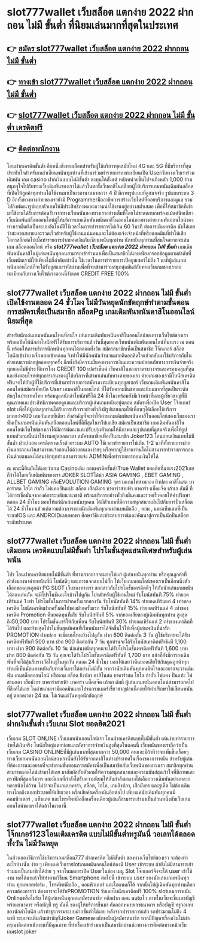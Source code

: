 # slot777wallet เว็บสล็อต แตกง่าย 2022 ฝากถอน ไม่มี ขั้นต่ำ  ที่นิยมเล่นมากที่สุดในประเทศ

## 👉 [สมัคร slot777wallet เว็บสล็อต แตกง่าย 2022 ฝากถอน ไม่มี ขั้นต่ำ](https://slot777wallet.com/)
## 👉 [ทางเข้า slot777wallet เว็บสล็อต แตกง่าย 2022 ฝากถอน ไม่มี ขั้นต่ำ](https://slot777wallet.com/)
## 👉 [slot777wallet เว็บสล็อต แตกง่าย 2022 ฝากถอน ไม่มี ขั้นต่ำ เครดิตฟรี](https://slot777wallet.com/)
## 👉 [ติดต่อพนักงาน](https://slot777wallet.com/)


โอนฝากเครดิตขั้นต่ำ  อีกหนึ่งสิ่งทางเลือกสำหรับผู้ใช้บริการยุคสมัยใหม่ 4G และ 5G ที่มีบริการที่สุดประทับใจสำหรับเหล่าเซียนพนันทุกท่านที่เข้ามาร่วมทำรายการลงทะเบียนเปิด Userกับทางเว็บเราร่วมเดิมพัน เกม casino  ฝากเงินแบบไม่มีขั้นต่ำ ลงทุนได้ตั้งแต่ หลักหน่วยขึ้นไปจนถึงหลัก 1,000 ร่วมสนุกจุใจไปกับทางเว็บเดิมพันของเราได้แล้วในตอนี้เว็บคาสิโนสล็อตผู้ให้บริการเกมพนันเดิมพันสล็อตที่เปิดให้ลูกค้าทุกท่านได้ใช้งานมาเป็นเวลานานมากกว่า 4 ปี มีภาพรูปแบบที่ดูสมจจริง รูปแบบระบบ 3 D
อีกทั้งทางทางค่ายของเรายังมี Programmerมืออาชีพการสร้างเว็บไซต์ที่คอยบริการและดูแล  รวมไปถึงพัฒนารูปแบบตัวเกมให้มีประสิทธิภาพและความน่าใช้งานอยู่อย่างสม่ำเสมอ เพื่อที่ให้สมาชิกที่เข้ามาใช้งานได้รับการต้อนรับจากทางเว็บพนันของทางเราอย่างเต็มที่โดยไม่ขาดตกบกพร่องแม้แต่นิดเดียว เว็บเดิมพันสล็อตออนไลน์ผู้ให้บริการเกมเดิมพันพนันคาสิโนออนไลน์ของทางค่ายเกมพันออนไลน์ของทางเรานั้นยังเป็นระบบอัตโนมัติใช้เวลาในการทำรายการไม่เกิน 60 วินาที ต่อการเติมเครดิต นับได้เลยว่าสะดวกสบายและรวดเร็วสำหรับผู้ใช้งานแน่นอนและไม่ต้องแจ้งเจ้าหน้าที่หรือแอดมินที่ทำให้เสียโอกาสอีกต่อไปเมื่อทำรายการฝากยอดเงินกับเซียนพนันทุกท่าน
นักพนันทุกท่านที่สนใจอยากจะเล่นเกม สล็อตออนไลน์ หรือ ***slot777wallet เว็บสล็อต แตกง่าย 2022 ฝากถอน ไม่มี ขั้นต่ำ*** เกมเดิมพันพนันคาสิโนผู้เล่นพนันทุกคนสามารถเข้าร่วมมาเพื่อเป็นสมาชิกได้เลยเพียงกรอกข้อมูลตามลำดับที่เว็บพนันเรามีให้เพียงไม่กี่ลำดับเท่านั้น ใช้เวลาในการทำรายการเปิดยูสเซอร์ไม่ถึง 1 นาทีผู้เล่นเกมพนันออนไลน์ก็จะได้รับยูสและรหัสผ่านเพื่อที่จะเข้ามาร่วมสนุกสุดมันส์กับทางเว็บเกมของเราลงทะเบียนกับทางเว็บไซต์เราตอนนี้รับเลย CREDIT FREE 100%

## slot777wallet เว็บสล็อต แตกง่าย 2022 ฝากถอน ไม่มี ขั้นต่ำ เปิดใช้งานตลอด  24 ชั่วโมง ไม่มีวันหยุดนักขัตฤกษ์ทำตามขั้นตอนการสมัครเพื่อเป็นสมาชิก สล็อตPg เกมเดิมพันพนันคาสิโนออนไลน์นิยมที่สุด

สำหรับนักเล่นเกมพนันคนไหนที่สนใจ เล่นเกมเดิมพันพนันคาสิโนออนไลน์ของทางเว็บไซต์ของเราพร้อมเปิดให้นักล่าโบนัสฟรีได้รับการบริการแล้ววันนี้สุดยอดเว็บพนันเดิมพันออนไลน์ที่มาแรง ณ ตอนนี้ พร้อมให้การบริการนักพนันทุกคนได้ตลอดทั้งวัน สมัครสมาชิกเพื่อเป็นสมาชิก โจ๊กเกอร์ สล็อต โบนัสเข้าง่าย แจ็กพอตเข้าตลอด จึงทำให้มีนักพนันจำนวนมากติดอกติดใจแล้วกลับมาใช้บริการกับในค่ายเกมเราต่ออยู่ตลอดทุกครั้ง อีกทั้งยังมีความมั่นคงทางการเงินและความปลอดภัยทางการเงินจ่ายจริงทุกยอดไม่มีประวัติการโกง CREDIT 100 เปอร์เซ็นต์ เว็บคาสิโนของเราครบวงจรและครอบคลุมที่สุดและยังตอบโจทย์ทุกการเล่นของผู้ใช้บริการที่เข้ามาเล่นกับทางค่ายของเรา
ค่ายเกมของเรามีโบนัสเครดิตฟรีแจกให้กับผู้ที่ใช้บริการที่เข้ามาทำรายการสมัครลงทะเบียนทุกยูสเซอร์ เว็บเกมเดิมพันพนันคาสิโนออนไลน์สมัครเพื่อเปิด User เกมคาสิโนออนไลน์ ที่ได้รับความชื่นชอบและนิยมมากที่สุดเป็นระดับต้นๆในประเทศไทย พร้อมดูแลนักล่าโบนัสฟรีได้ 24 ชั่วโมงพร้อมยังมีเจ้าหน้าที่และผู้เชี่ยวชาญที่มีคุณภาพและประสิทธิภาพคอยดูแลและบริการผู้เล่นเกมพนันอยู่ตลอด สมัครเพื่อเปิด User โจ๊กเกอร์ slot เพื่อให้ผู้เล่นทุกท่านได้รับการบริการอย่างทั่วถึงมีรูปแบบเกมให้เพื่อนๆได้เลือกใช้บริการมากกว่า400 เกมกันเลยทีเดียว
สิ่งสำคัญที่จะทำให้ค่ายเกมเดิมพันพนันคาสิโนออนไลน์ของเว็บของเรานั้นเป็นเกมพนันเดิมพันสล็อตออนไลน์ที่ดีที่สุดในทวีปเอเชีย สมัครเป็นสมาชิก  เกมเดิมพันคาสิโนออนไลน์เว็บไซต์ของเราได้มีการพัฒนาและปรับปรุงตัวเกมให้มีภาพและรูปแบบที่ดูสมจริงเพื่อให้รูปแบบตัวเกมนั้นน่าใช้งานอยู่ตลอดเวลา สมัครสมาชิกเพื่อเป็นสมาชิก Joker123 โอนถอนเงินแบบไม่มีขั้นต่ำ ฝาก/ถอน เครดิตรวดเร็วด้วยระบบ AUTO ใช้เวลาทำรายการไม่เกิน 1-2 นาทีทั้งรายการฝากเงินและถอนเงินสามารถแจ้งถอนได้ด้วยตนเองง่ายๆ หรือหากผู้ใช้งานท่านใดไม่สามารถทำรายการถอนเงินด้วยตนเองได้สมาชิกทุกท่านสามารถแจ้ง ADMINเพื่อทำรายการถอนเงินให้ได้

ณ ขณะนี้ยืนยันได้เลยว่าเกม Casinoเติม ถอนเครดิตขั้นต่ำTrue Wallet ยอดฮิตที่มาแรง2021เลยก็ว่าได้โดยเว็บเดิมพันของเรา JOKER SLOTได้นำ  ASIA GAMING , EBET GAMING , ALLBET GAMING หรือEVOLUTION GAMING จุดรวมเกมไพ่สามกอง  ยิงปลา คาสิโนสด บาคาร่าสด ไฮโล กำถั่ว ไพ่แคง ปั่นแปะ สล็อต เสือมังกร บาคาร่าสายฟ้า บาคาร่า แบ็คแจ๊ค เก้าเก ดัมมี่ ที่ได้การเชื่อมั่นจากองค์กรระบดับนานาชาติ พร้อมบริการอย่างทั่วถึงมั่นคงและรวดเร็วคอยให้คำปรึกษา ตลอด 24 ชั่วโมง มอบให้แก่นักเล่นพนันทุกคน ได้มีตัวเกมที่มีความสนุกสนานมันไปกับการปั่นสล็อต ได้ 24 ชั่วโมง แล้วแต่ความต้องการของนักเดิมพันทุกคนผ่านบนมือถือ , คอม , และแท็บเลตที่เป็นระบบIOS และ ANDROIDแบบพกพา ศึกษาวิธีและประสบการณ์และพัฒนาสู่การเป็นนักปั่นสล็อตระดับประเทศ

## slot777wallet เว็บสล็อต แตกง่าย 2022 ฝากถอน ไม่มี ขั้นต่ำ เติมถอน เครดิตแบบไม่มีขั้นต่ำ โปรโมชั่นสุดแสนพิเศษสำหรับผู้เล่นพนัน

โปร โอนฝากเครดิตแบบไม่มีขั้นต่ำ ที่ทางเราอยากจะมอบให้แก่  ผู้เล่นพนันทุกท่าน หรือคุณลูกค้าที่กำลังมองหาค่ายพนันที่มี โบนัสดีๆ และการแจกแบบไม่กั๊ก ให้เว็บเกมออนไลน์ของเราเป็นอีกหนึ่งตัวเลือกของคุณลูกค้า  PG SLOT เว็บของทางเรา ขอกล่าวกับโปรโมชั่นเครดิตดีๆ ให้กับนักเล่นเกมพนันได้ลองเล่นกัน จะมีโปรโมชั่นอะไรบ้างไปดูกัน
โปรสำหรับผู้ใช้งานใหม่ รับโบนัสทันที 75% ทำยอดเทิร์นแค่ 1 เท่า
โปรโมชั่นในการฝากครั้งแรกของวัน รับโบนัสทันที 14% ทำยอดเทิร์นแค่ 4 เท่าของเครดิต
โบนัสเครดิตฝากครั้งต่อไปของฝากครั้งแรก รับโบนัสทันที 15% ทำยอดเทิร์นแค่ 4 เท่าของเครดิต
 Promotion คืนยอดทุนที่เสีย รับโบนัสทันที 5% จากยอดเสียของผู้เดิมพันทุกท่าน สูงสุดถึง50,000 บาท
โปรโมชั่นแชร์ให้กับเพื่อน รับโบนัสทันที 30% ทำยอดเทิร์นแค่ 2 เท่าของเครดิตที่ได้รับไป
และท้ายสุดโปรโมชั่นสุดพิเศษที่เว็บพนันเราได้จัดขึ้นไว้ให้เพื่อผู้เล่นพนันที่น่ารัก  PROMOTION ฝากบ่อย จะมีแบบไหนบ้างไปดูกัน
ฝาก 600 ติดต่อกัน 3 วัน ผู้ใช้บริการจะได้รับเครดิตฟรีทันที 500 บาท
ฝาก 900 ติดต่อกัน 7 วัน ทุกท่านจะได้รับโบนัสเครดิตฟรีทันที 1,100 บาท
ฝาก 900 ติดต่อกัน 10 วัน นักเล่นพนันทุกคนจะได้รับโปรโมชั่นเครดิตฟรีทันที 1,600 บาท
ฝาก 800 ติดต่อกัน 15 วัน คุณจะได้รับโปรโมชั่นเครดิตฟรีทันที 1,700 บาท
แล้วก็ยังมีการลงเดิมพันที่จะได้ลุ้นรับรางวัลใหญ่ในทุกวัน ตลอด 24 ชั่วโมง บอกได้เลยว่าคืนยอดเสียให้กับคุณลูกค้าทุกท่านที่เป็นนักแทงพนันกับทางเว็บเราได้อย่างไม่มีอั้น หากว่านักเดิมพันทุกคนติดใจและอยากจะวางเดิมพัน เกมสล็อตออนไลน์ หรือเกม สล็อต ยิงปลา คาสิโนสด บาคาร่าสด ไฮโล กำถั่ว ไพ่แคง ปั่นแปะ ไพ่สามกอง เสือมังกร บาคาร่าสายฟ้า บาคาร่า แบ็คแจ๊ค เก้าเก ดัมมี่ ผู้เล่นเกมพนันออนไลน์สามารถกดไปที่ลิ้งค์ได้เลย ในค่ายเกมเรามีแอดมินและโปรแกรมเมอร์เชี่ยวชาญด้านนี้คอยให้คำปรึกษาให้เซียนพนันอยู่ ตลอดเวลา 24 ชม. ไม่เว้นแต่วันหยุดนักขัตฤกษ์

## slot777wallet เว็บสล็อต แตกง่าย 2022 ฝากถอน ไม่มี ขั้นต่ำ ฝากเงินขั้นต่ำ  เว็บเกม Slot ยอดฮิต2021

เว็บเกม SLOT ONLINE เว็บเกมพนันออนไลน์เรา โอนฝากเครดิตแบบไม่มีขั้นต่ำ เล่นง่ายทำรายการง่ายได้เงินจริง โบนัสใหญ่แตกบ่อยและอัตราการจ่ายเงินสูงที่สุดในตอนนี้ เว็บพนันของเราถือว่าเป็น เว็บเกม CASINO ONLINEที่มีผู้เล่นมากที่สุดมากกว่า 50,000 คนและมีถ้าทีว่าจะเพิ่มขึ้นเรื่อยๆ ทางเว็บเกมพนันออนไลน์ของเรานั้นยังได้รับจากคาสิโนต่างประเทศในเรื่องของการพนัน สำหรับผู้เล่นที่ต้องการและอยากที่จะทำตามขั้นตอนการสมัครเพื่อเป็นสมาชิกกับเว็บพนันของทางเรา สมาชิกทุกท่านสามารถแอดไลน์เข้ามาได้เลย
	มาสัมผัสกับตัวเกมให้ความสนุกสนานและความมันส์สุดเร้าใจที่มีภาพและกราฟิกที่สุดอลังการ และมีเกมที่กำลังได้รับความนิยมให้กับกำลังมาแรงได้เลือกวางเดิมพันอย่างหลากหลายนับไม่ถ้วน  ไม่ว่าจะเป็นเกมบาคาร่า, สล็อต, ไฮโล, เกมยิงปลา, เสือมังกร และรูเล็ต ไม่ต้องเดินทางไกลถึงนอกประเทศให้เสียเวลา หรือเสียค่าเครื่องบินอีกต่อไป เพียงแค่นักเดิมพันทุกคนมีคอมพิวเตอร์ , แท็บเลต และโทรศัพท์มือถือเครื่องเดียวผู้เล่นก็สามารถเข้ามาเป็นส่วนหนึ่งกับเว็บเกมออนไลน์ของเราได้แล้วในเวลานี้

## slot777wallet เว็บสล็อต แตกง่าย 2022 ฝากถอน ไม่มี ขั้นต่ำ โจ๊กเกอร์123โอนเติมเครดิต แบบไม่มีขั้นต่ำทรูมันนี่ วอเลทได้ตลอดทั้งวัน ไม่มีวันหยุด

ในส่วนของวิธีการใช้บริการเกมสล็อต777 ฝากเครดิต ไม่มีขั้นต่ำ ของทางเว็บไซต์ของเรา จะต้องทำอะไรบ้างนั้น ง่าย ๆ เพียงแค่เว็บเราslotเกมพนันออนไลน์ต้องมี User เข้าระบบ ถ้ายังไม่มีสามารถเข้าร่วมมาเป็นสมาชิกได้ง่าย ๆ จากโหมดการเปิด Userในช่อง เมนู Slot โจ๊กเกอร์จึงจะได้ user เข้าใช้งาน พอได้มาแล้วให้ทำตามวิธีบน Smartphone  ต่อไปนี้
เข้าระบบ user  ของนักเล่นเกมพนันทุกท่าน ทุกแพลตฟอร์ม , โทรศัพท์มือถือ , คอมพิวเตอร์ และไอแพดก็ได้
จากนั้นให้ผู้เดิมพันทุกท่านเลือกความต้องการว่า ต้องการจะได้รับPROMOTION รับเลยโบนัสเครดิตฟรี 100% slotเกมการพนัน Onlineหรือไม่รับ
ให้ผู้เล่นพนันทุกคนสมัครสมาชิก คลิกฝาก ถอน autoไว ภาพในเว็บจะขึ้นเลขบัญชีพร้อมธนาคาร หรือบัญชี ทรู มันนี่ ของผู้ให้บริการขึ้นมา
คัดลอกหมายเลขธนาคาร หรือบัญชี  ทรูวอเลท ของนักล่าโบนัส แล้วทำธุรกรรมระบบฝากขั้นต่ำได้เลย
หลังจากทำรายการแล้ว รอประมาณไม่ถึง 4 นาที ระบบจะเติมเงินเข้าบัญชีJoker Gameของนักพนันผู้สมัครสมาชิก
หากมีปัญหาเรื่องเงินไม่เข้า กรุณาติดต่อพนักงานที่มีคุณภาพ ที่ทำเรื่องเข้าร่วมมาเป็นสมาชิกผ่านช่องทางการติดต่อทางหน้าเว็บเกมslot joker


